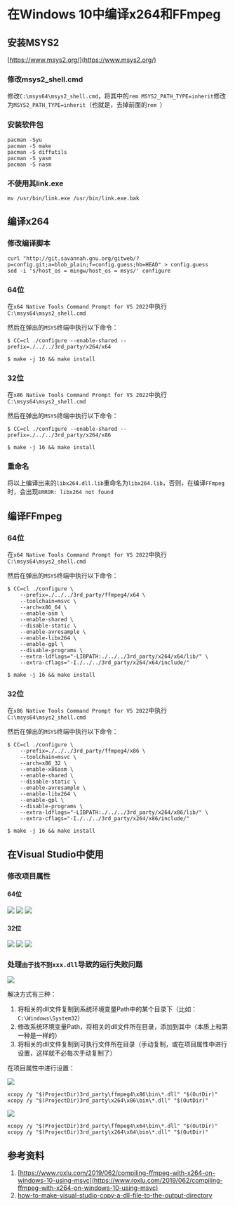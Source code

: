 # 在Windows 10中编译x264和FFmpeg

## 安装MSYS2

[https://www.msys2.org/](https://www.msys2.org/)

### 修改msys2_shell.cmd

修改`C:\msys64\msys2_shell.cmd`，将其中的`rem MSYS2_PATH_TYPE=inherit`修改为`MSYS2_PATH_TYPE=inherit`（也就是，去掉前面的`rem `）

### 安装软件包

```shell
pacman -Syu
pacman -S make
pacman -S diffutils
pacman -S yasm
pacman -S nasm
```

### 不使用其link.exe

```shell 
mv /usr/bin/link.exe /usr/bin/link.exe.bak
```

## 编译x264

### 修改编译脚本

```shell
curl "http://git.savannah.gnu.org/gitweb/?p=config.git;a=blob_plain;f=config.guess;hb=HEAD" > config.guess
sed -i 's/host_os = mingw/host_os = msys/' configure
```

### 64位

在`x64 Native Tools Command Prompt for VS 2022`中执行`C:\msys64\msys2_shell.cmd`

然后在弹出的`MSYS`终端中执行以下命令：

```shell
$ CC=cl ./configure --enable-shared --prefix=./../../3rd_party/x264/x64
```

```shell
$ make -j 16 && make install
```

### 32位

在`x86 Native Tools Command Prompt for VS 2022`中执行`C:\msys64\msys2_shell.cmd`

然后在弹出的`MSYS`终端中执行以下命令：

```shell
$ CC=cl ./configure --enable-shared --prefix=./../../3rd_party/x264/x86
```

```shell
$ make -j 16 && make install
```

### 重命名

将以上编译出来的`libx264.dll.lib`重命名为`libx264.lib`，否则，在编译`FFmpeg`时，会出现`ERROR: libx264 not found`

## 编译FFmpeg

### 64位

在`x64 Native Tools Command Prompt for VS 2022`中执行`C:\msys64\msys2_shell.cmd`

然后在弹出的`MSYS`终端中执行以下命令：

```shell
$ CC=cl ./configure \
	--prefix=./../../3rd_party/ffmpeg4/x64 \
	--toolchain=msvc \
	--arch=x86_64 \
	--enable-asm \
	--enable-shared \
	--disable-static \
	--enable-avresample \
	--enable-libx264 \
	--enable-gpl \
	--disable-programs \
	--extra-ldflags="-LIBPATH:./../../3rd_party/x264/x64/lib/" \
	--extra-cflags="-I./../../3rd_party/x264/x64/include/"
```

```shell
$ make -j 16 && make install
```

### 32位

在`x86 Native Tools Command Prompt for VS 2022`中执行`C:\msys64\msys2_shell.cmd`

然后在弹出的`MSYS`终端中执行以下命令：

```shell
$ CC=cl ./configure \
	--prefix=./../../3rd_party/ffmpeg4/x86 \
	--toolchain=msvc \
	--arch=x86_32 \
	--enable-x86asm \
	--enable-shared \
	--disable-static \
	--enable-avresample \
	--enable-libx264 \
	--enable-gpl \
	--disable-programs \
	--extra-ldflags="-LIBPATH:./../../3rd_party/x264/x86/lib/" \
	--extra-cflags="-I./../../3rd_party/x264/x86/include/"
```

```shell
$ make -j 16 && make install
```

## 在Visual Studio中使用

### 修改项目属性

#### 64位

![](vx_images/533211212254691.png)
![](vx_images/193081312235932.png)
![](vx_images/368811312258372.png)

#### 32位

![](vx_images/48671112241705.png)
![](vx_images/308301112259585.png)
![](vx_images/598621112257189.png)

### 处理`由于找不到xxx.dll`导致的运行失败问题

![](vx_images/586612714248694.png)

解决方式有三种：

1. 将相关的dll文件复制到系统环境变量Path中的某个目录下（比如：`C:\Windows\System32`）
2. 修改系统环境变量Path，将相关的dll文件所在目录，添加到其中（本质上和第一种是一样的）
3. 将相关的dll文件复制到可执行文件所在目录（手动复制，或在项目属性中进行设置，这样就不必每次手动复制了）

在项目属性中进行设置：

![](vx_images/214641412247054.png)

```shell
xcopy /y "$(ProjectDir)3rd_party\ffmpeg4\x86\bin\*.dll" "$(OutDir)"
xcopy /y "$(ProjectDir)3rd_party\x264\x86\bin\*.dll" "$(OutDir)"
```

![](vx_images/13941412253508.png)

```shell
xcopy /y "$(ProjectDir)3rd_party\ffmpeg4\x64\bin\*.dll" "$(OutDir)"
xcopy /y "$(ProjectDir)3rd_party\x264\x64\bin\*.dll" "$(OutDir)"
```

## 参考资料

1. [https://www.roxlu.com/2019/062/compiling-ffmpeg-with-x264-on-windows-10-using-msvc](https://www.roxlu.com/2019/062/compiling-ffmpeg-with-x264-on-windows-10-using-msvc)
2. [how-to-make-visual-studio-copy-a-dll-file-to-the-output-directory](https://stackoverflow.com/questions/1776060/how-to-make-visual-studio-copy-a-dll-file-to-the-output-directory)
